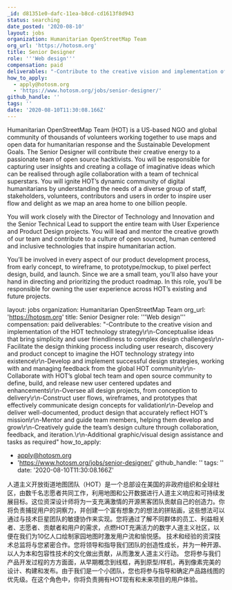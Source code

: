 ```yaml
---
_id: d81351e0-dafc-11ea-b8cd-cd1613f8d943
status: searching
date_posted: '2020-08-10'
layout: jobs
organization: Humanitarian OpenStreetMap Team
org_url: 'https://hotosm.org'
title: Senior Designer
role: '''Web design'''
compensation: paid
deliverables: "-Contribute to the creative vision and implementation of the HOT technology strategy\r\n-Conceptualise ideas that bring simplicity and user friendliness to complex design challenges\r\n-Facilitate the design thinking process including user research, discovery and product concept to imagine the HOT technology strategy into existence\r\n-Develop and implement successful design strategies, working with and managing feedback from the global HOT community\r\n-Collaborate with HOT’s global tech team and open source community to define, build, and release new user centered updates and enhancements\r\n-Oversee all design projects, from conception to delivery\r\n-Construct user flows, wireframes, and prototypes that effectively communicate design concepts for validation\r\n-Develop and deliver well-documented, product design that accurately reflect HOT’s mission\r\n-Mentor and guide team members, helping them develop and grow\r\n-Creatively guide the team’s design culture through collaboration, feedback, and iteration.\r\n-Additional graphic/visual design assistance and tasks as required"
how_to_apply:
  - apply@hotosm.org
  - 'https://www.hotosm.org/jobs/senior-designer/'
github_handle: ''
tags: ''
date: '2020-08-10T11:30:08.166Z'
---
```

Humanitarian OpenStreetMap Team (HOT) is a US-based NGO and global community of thousands of volunteers working together to use maps and open data for humanitarian response and the Sustainable Development Goals. The Senior Designer will contribute their creative energy to a passionate team of open source hacktivists. You will be responsible for capturing user insights and creating a collage of imaginative ideas which can be realised through agile collaboration with a team of technical superstars. You will ignite HOT’s dynamic community of digital humanitarians by understanding the needs of a diverse group of staff, stakeholders, volunteers, contributors and users in order to inspire user flow and delight as we map an area home to one billion people.

You will work closely with the Director of Technology and Innovation and the Senior Technical Lead to support the entire team with User Experience and Product Design projects. You will lead and mentor the creative growth of our team and contribute to a culture of open sourced, human centered and inclusive technologies that inspire humanitarian action.

You’ll be involved in every aspect of our product development process, from early concept, to wireframe, to prototype/mockup, to pixel perfect design, build, and launch. Since we are a small team, you’ll also have your hand in directing and prioritizing the product roadmap. In this role, you’ll be responsible for owning the user experience across HOT’s existing and future projects.

layout: jobs
organization: Humanitarian OpenStreetMap Team
org_url: 'https://hotosm.org'
title: Senior Designer
role: '''Web design'''
compensation: paid
deliverables: "-Contribute to the creative vision and implementation of the HOT technology strategy\r\n-Conceptualise ideas that bring simplicity and user friendliness to complex design challenges\r\n-Facilitate the design thinking process including user research, discovery and product concept to imagine the HOT technology strategy into existence\r\n-Develop and implement successful design strategies, working with and managing feedback from the global HOT community\r\n-Collaborate with HOT’s global tech team and open source community to define, build, and release new user centered updates and enhancements\r\n-Oversee all design projects, from conception to delivery\r\n-Construct user flows, wireframes, and prototypes that effectively communicate design concepts for validation\r\n-Develop and deliver well-documented, product design that accurately reflect HOT’s mission\r\n-Mentor and guide team members, helping them develop and grow\r\n-Creatively guide the team’s design culture through collaboration, feedback, and iteration.\r\n-Additional graphic/visual design assistance and tasks as required"
how_to_apply:
  - apply@hotosm.org
  - 'https://www.hotosm.org/jobs/senior-designer/'
github_handle: ''
tags: ''
date: '2020-08-10T11:30:08.166Z'

人道主义开放街道地图团队（HOT）是一个总部设在美国的非政府组织和全球社区，由数千名志愿者共同工作，利用地图和公开数据进行人道主义响应和可持续发展目标。这位资深设计师将为一支充满激情的开源黑客团队贡献自己的创造力。你将负责捕捉用户的洞察力，并创建一个富有想象力的想法的拼贴画，这些想法可以通过与技术巨星团队的敏捷协作来实现。您将通过了解不同群体的员工、利益相关者、志愿者、贡献者和用户的需求，点燃HOT充满活力的数字人道主义社区，以便在我们为10亿人口绘制家园地图时激发用户流和愉悦感。
技术和经验的资深技术总监将与您紧密合作。您将领导和指导我们团队的创造性成长，并为一种开源、以人为本和包容性技术的文化做出贡献，从而激发人道主义行动。
您将参与我们产品开发过程的方方面面，从早期概念到线框，再到原型/样机，再到像素完美的设计、构建和发布。由于我们是一个小团队，您也将参与指导和确定产品路线图的优先级。在这个角色中，你将负责拥有HOT现有和未来项目的用户体验。

